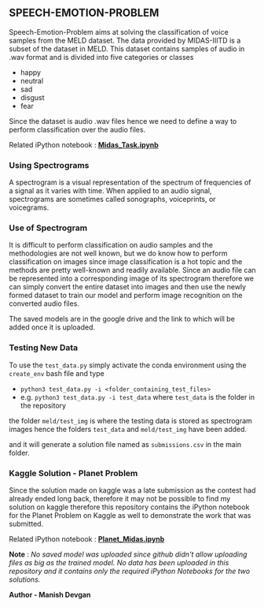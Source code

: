 ## SPEECH-EMOTION-PROBLEM

Speech-Emotion-Problem aims at solving the classification of voice samples from the MELD dataset. The data provided by MIDAS-IIITD is a subset of the dataset in MELD. This dataset contains samples of audio in .wav format and is divided into five categories or classes

- happy
- neutral
- sad
- disgust
- fear

Since the dataset is audio .wav files hence we need to define a way to perform classification over the audio files.

Related iPython notebook : [**Midas_Task.ipynb**](https://github.com/gabru-md/SPEECH-EMOTION-PROBLEM/blob/master/Midas_task.ipynb)

### Using Spectrograms
A spectrogram is a visual representation of the spectrum of frequencies of a signal as it varies with time. When applied to an audio signal, spectrograms are sometimes called sonographs, voiceprints, or voicegrams.

### Use of Spectrogram

It is difficult to perform classification on audio samples and the methodologies are not well known, but we do know how to perform classification on images since image classification is a hot topic and the methods are pretty well-known and readily available. Since an audio file can be represented into a corresponding image of its spectrogram therefore we can simply convert the entire dataset into images and then use the newly formed dataset to train our model and perform image recognition on the converted audio files.

The saved models are in the google drive and the link to which will be added once it is uploaded.

### Testing New Data

To use the `test_data.py` simply activate the conda environment using the `create_env` bash file and type

- `python3 test_data.py -i <folder_containing_test_files>`
- e.g. `python3 test_data.py -i test_data` where `test_data` is the folder in the repository

the folder `meld/test_img` is where the testing data is stored as spectrogram images hence the folders `test_data` and `meld/test_img` have been added.

and it will generate a solution file named as `submissions.csv` in the main folder.

### Kaggle Solution - Planet Problem

Since the solution made on kaggle was a late submission as the contest had already ended long back, therefore it may not be possible to find my solution
on kaggle therefore this repository contains the iPython notebook for the Planet Problem on Kaggle as well to demonstrate the work 
that was submitted.

Related iPython notebook : [**Planet_Midas.ipynb**](https://github.com/gabru-md/SPEECH-EMOTION-PROBLEM/blob/master/Planet_Midas.ipynb)


**Note** : *No saved model was uploaded since github didn't allow uploading files as big as the trained model. No data has been uploaded
in this repository and it contains only the required iPython Notebooks for the two solutions.*


**Author - Manish Devgan**
